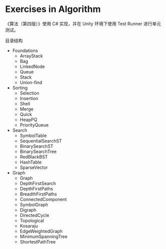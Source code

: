 # Exercises in Algorithm

《算法（第四版）》使用 C# 实现，并在 Unity 环境下使用 Test Runner 进行单元测试。

目录结构

- Foundations
  - ArrayStack
  - Bag
  - LinkedNode
  - Queue
  - Stack
  - Union-find
- Sorting
  - Selection
  - Insertion
  - Shell
  - Merge
  - Quick
  - HeapPQ
  - PriorityQueue
- Search
  - SymbolTable
  - SequentialSearchST
  - BinarySearchST
  - BinarySearchTree
  - RedBlackBST
  - HashTable
  - SparseVector
- Graph
  - Graph
  - DepthFirstSearch
  - DepthFirstPaths
  - BreadthFirstPaths
  - ConnectedComponent
  - SymbolGraph
  - Digraph
  - DirectedCycle
  - Topological
  - Kosaraju
  - EdgeWeightedGraph
  - MinimumSpanningTree
  - ShortestPathTree
